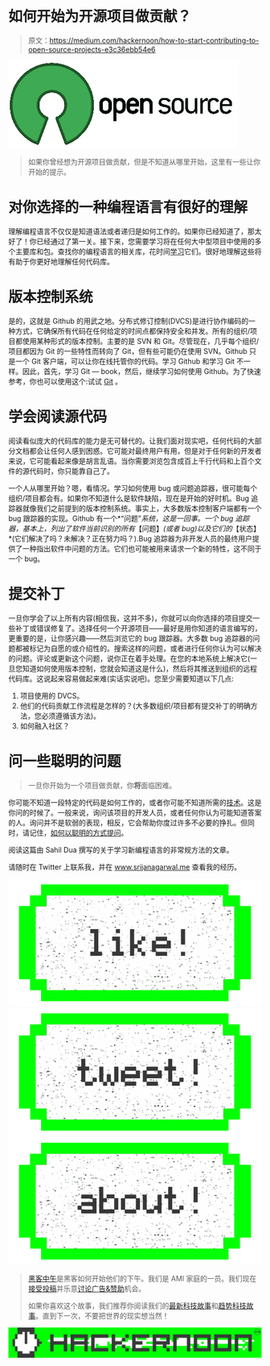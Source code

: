 # 如何开始为开源项目做贡献？

> 原文：<https://medium.com/hackernoon/how-to-start-contributing-to-open-source-projects-e3c36ebb54e6>

![](img/64f25e0281d8e3f48e03cf1c951e2b68.png)

> 如果你曾经想为开源项目做贡献，但是不知道从哪里开始，这里有一些让你开始的提示。

# 对你选择的一种编程语言有很好的理解

理解编程语言不仅仅是知道语法或者递归是如何工作的。如果你已经知道了，那太好了！你已经通过了第一关。接下来，您需要学习将在任何大中型项目中使用的多个主要库和包。查找你的编程语言的相关库，花时间[学习](https://hackernoon.com/tagged/learning)它们。很好地理解这些将有助于你更好地理解任何代码库。

# 版本控制系统

是的，这就是 Github 的用武之地。分布式修订控制(DVCS)是进行协作编码的一种方式，它确保所有代码在任何给定的时间点都保持安全和并发。所有的组织/项目都使用某种形式的版本控制。主要的是 SVN 和 Git。尽管现在，几乎每个组织/项目都因为 Git 的一些特性而转向了 Git，但有些可能仍在使用 SVN。Github 只是一个 Git 客户端，可以让你在线托管你的代码。学习 Github 和学习 Git 不一样。因此，首先，学习 Git — book，然后，继续学习如何使用 Github。为了快速参考，你也可以使用这个:试试 [Git](http://try.github.io) 。

# 学会阅读源代码

阅读看似庞大的代码库的能力是无可替代的。让我们面对现实吧，任何代码的大部分文档都会让任何人感到困惑。它可能对最终用户有用，但是对于任何新的开发者来说，它可能看起来像是胡言乱语。当你需要浏览包含成百上千行代码和上百个文件的源代码时，你只能靠自己了。

一个人从哪里开始？嗯，看情况。学习如何使用 bug 或问题追踪器，很可能每个组织/项目都会有。如果你不知道什么是软件缺陷，现在是开始的好时机。Bug 追踪器就像我们之前提到的版本控制系统。事实上，大多数版本控制客户端都有一个 bug 跟踪器的实现。Github 有一个*“问题”*系统，这是一回事。一个 bug 追踪器，基本上，列出了软件当前识别的所有*【问题】*(或者 bug)以及它们的*【状态】*(它们解决了吗？未解决？正在努力吗？).Bug 追踪器为非开发人员的最终用户提供了一种指出软件中问题的方法。它们也可能被用来请求一个新的特性，这不同于一个 bug。

# 提交补丁

一旦你学会了以上所有内容(相信我，这并不多)，你就可以向你选择的项目提交一些补丁或错误修复了。选择任何一个开源项目——最好是用你知道的语言编写的，更重要的是，让你感兴趣——然后浏览它的 bug 跟踪器。大多数 bug 追踪器的问题都被标记为自愿的或介绍性的。搜索这样的问题，或者进行任何你认为可以解决的问题。评论或更新这个问题，说你正在着手处理。在您的本地系统上解决它(一旦您知道如何使用版本控制，您就会知道这是什么)，然后将其推送到组织的远程代码库。这说起来容易做起来难(实话实说吧)。您至少需要知道以下几点:

1.  项目使用的 DVCS。
2.  他们的代码贡献工作流程是怎样的？(大多数组织/项目都有提交补丁的明确方法，您必须遵循该方法)。
3.  如何融入社区？

# 问一些聪明的问题

> 一旦你开始为一个项目做贡献，你**将**面临困难。

你可能不知道一段特定的代码是如何工作的，或者你可能不知道所需的[技术](https://hackernoon.com/tagged/technology)。这是你问的时候了。一般来说，询问该项目的开发人员，或者任何你认为可能知道答案的人。询问并不是软弱的表现，相反，它会帮助你度过许多不必要的挣扎。但同时，请记住，[如何以聪明的方式提问](http://www.catb.org/~esr/faqs/smart-questions.html)。

阅读这篇由 Sahil Dua 撰写的关于学习新编程语言的非常规方法的文章。

请随时在 Twitter 上联系我，并在 www.srijanagarwal.me 查看我的经历。

[![](img/50ef4044ecd4e250b5d50f368b775d38.png)](http://bit.ly/HackernoonFB)[![](img/979d9a46439d5aebbdcdca574e21dc81.png)](https://goo.gl/k7XYbx)[![](img/2930ba6bd2c12218fdbbf7e02c8746ff.png)](https://goo.gl/4ofytp)

> [黑客中午](http://bit.ly/Hackernoon)是黑客如何开始他们的下午。我们是 AMI 家庭的一员。我们现在[接受投稿](http://bit.ly/hackernoonsubmission)并乐意[讨论广告&赞助](mailto:partners@amipublications.com)机会。
> 
> 如果你喜欢这个故事，我们推荐你阅读我们的[最新科技故事](http://bit.ly/hackernoonlatestt)和[趋势科技故事](https://hackernoon.com/trending)。直到下一次，不要把世界的现实想当然！

![](img/be0ca55ba73a573dce11effb2ee80d56.png)
